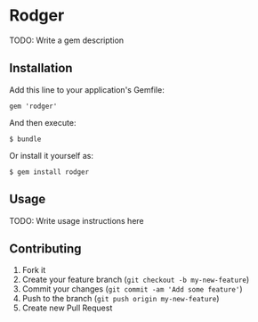 # Rodger

TODO: Write a gem description

## Installation

Add this line to your application's Gemfile:

    gem 'rodger'

And then execute:

    $ bundle

Or install it yourself as:

    $ gem install rodger

## Usage

TODO: Write usage instructions here

## Contributing

1. Fork it
2. Create your feature branch (`git checkout -b my-new-feature`)
3. Commit your changes (`git commit -am 'Add some feature'`)
4. Push to the branch (`git push origin my-new-feature`)
5. Create new Pull Request
